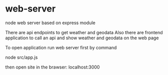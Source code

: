 # web-server
 node web server based on express module

There are api endpoints to get weather and geodata
Also there are frontend application to call an api and 
show weather and geodata on the web page

To open application run web server first by command

node src/app.js

then open site in the brawser: localhost:3000 